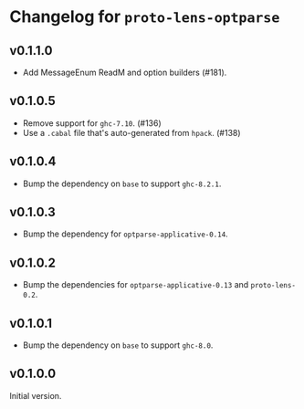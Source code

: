 # Changelog for `proto-lens-optparse`

## v0.1.1.0
- Add MessageEnum ReadM and option builders (#181).

## v0.1.0.5
- Remove support for `ghc-7.10`. (#136)
- Use a `.cabal` file that's auto-generated from `hpack`. (#138)

## v0.1.0.4
- Bump the dependency on `base` to support `ghc-8.2.1`.

## v0.1.0.3
- Bump the dependency for `optparse-applicative-0.14`.

## v0.1.0.2
- Bump the dependencies for `optparse-applicative-0.13` and
  `proto-lens-0.2`.

## v0.1.0.1
- Bump the dependency on `base` to support `ghc-8.0`.


## v0.1.0.0
Initial version.

